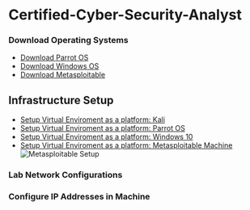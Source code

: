 # Certified-Cyber-Security-Analyst


### Download Operating Systems
  - <a href="https://www.parrotsec.org/download/" />Download Parrot OS</a>
  - <a href="https://www.parrotsec.org/download/" />Download Windows OS</a>
  - <a href="https://www.parrotsec.org/download/" />Download Metasploitable</a>

## Infrastructure Setup
- <a href="https://www.youtube.com/watch?v=mKx44gX6Mtw" />Setup Virtual Enviroment as a platform: Kali</a>
- <a href="https://www.youtube.com/watch?v=MmjUHZoU4l4" />Setup Virtual Enviroment as a platform: Parrot OS</a>
- <a href="https://www.youtube.com/watch?v=et2BGJCFuuA" />Setup Virtual Enviroment as a platform: Windows 10 </a>
- <a href="" />Setup Virtual Enviroment as a platform: Metasploitable Machine</a>
  <img src="https://drive.google.com/file/d/1QFVHtyj__IvEZ_81Sb02NmWUxLyGo9JW/view?usp=sharing" alt="Metasploitable Setup">

### Lab Network Configurations

### Configure IP Addresses in Machine
